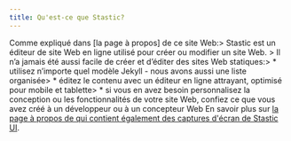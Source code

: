 ```yaml
---
title: Qu'est-ce que Stastic?
---
```

Comme expliqué dans [la page à propos] de ce site Web:> Stastic est un éditeur de site Web en ligne utilisé pour créer ou modifier un site Web. > Il n’a jamais été aussi facile de créer et d’éditer des sites Web statiques:> * utilisez n’importe quel modèle Jekyll - nous avons aussi une liste organisée> * éditez le contenu avec un éditeur en ligne attrayant, optimisé pour mobile et tablette> * si vous en avez besoin personnalisez la conception ou les fonctionnalités de votre site Web, confiez ce que vous avez créé à un développeur ou à un concepteur Web En savoir plus sur [la page à propos de qui contient également des captures d'écran de Stastic UI](/about).
